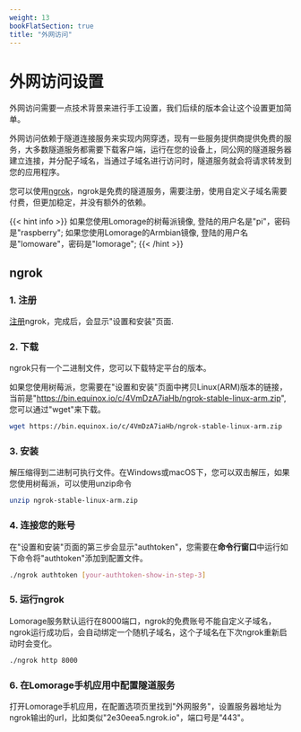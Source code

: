 ```yaml
---
weight: 13
bookFlatSection: true
title: "外网访问"
---
```


# 外网访问设置

外网访问需要一点技术背景来进行手工设置，我们后续的版本会让这个设置更加简单。

外网访问依赖于隧道连接服务来实现内网穿透，现有一些服务提供商提供免费的服务，大多数隧道服务都需要下载客户端，运行在您的设备上，同公网的隧道服务器建立连接，并分配子域名，当通过子域名进行访问时，隧道服务就会将请求转发到您的应用程序。

您可以使用[ngrok](https://ngrok.com)，ngrok是免费的隧道服务，需要注册，使用自定义子域名需要付费，但更加稳定，并没有额外的依赖。

{{< hint info >}}
如果您使用Lomorage的树莓派镜像, 登陆的用户名是"pi"，密码是"raspberry";
如果您使用Lomorage的Armbian镜像, 登陆的用户名是"lomoware"，密码是"lomorage";
{{< /hint >}}

## ngrok

### 1. 注册

[注册](https://dashboard.ngrok.com/signup)ngrok，完成后，会显示"设置和安装"页面.

### 2. 下载

ngrok只有一个二进制文件，您可以下载特定平台的版本。

如果您使用树莓派，您需要在"设置和安装"页面中拷贝Linux(ARM)版本的链接，当前是"https://bin.equinox.io/c/4VmDzA7iaHb/ngrok-stable-linux-arm.zip", 您可以通过"wget"来下载。

```bash
wget https://bin.equinox.io/c/4VmDzA7iaHb/ngrok-stable-linux-arm.zip
```

### 3. 安装

解压缩得到二进制可执行文件。在Windows或macOS下，您可以双击解压，如果您使用树莓派，可以使用unzip命令

```bash
unzip ngrok-stable-linux-arm.zip
```

### 4. 连接您的账号

在"设置和安装"页面的第三步会显示"authtoken"，您需要在**命令行窗口**中运行如下命令将"authtoken"添加到配置文件。

```bash
./ngrok authtoken [your-authtoken-show-in-step-3]
```

### 5. 运行ngrok

Lomorage服务默认运行在8000端口，ngrok的免费账号不能自定义子域名，ngrok运行成功后，会自动绑定一个随机子域名，这个子域名在下次ngrok重新启动时会变化。

```bash
./ngrok http 8000
```

<script id="asciicast-265359" src="https://asciinema.org/a/265359.js" async></script>

### 6. 在Lomorage手机应用中配置隧道服务

打开Lomorage手机应用，在配置选项页里找到"外网服务"，设置服务器地址为ngrok输出的url，比如类似"2e30eea5.ngrok.io"，端口号是"443"。